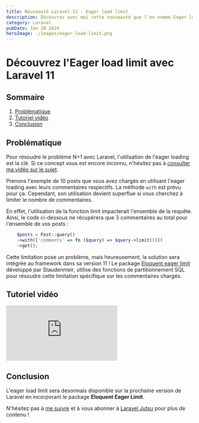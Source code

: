 ```yaml
---
title: Nouveauté Laravel 11 - Eager load limit
description: Découvrez avec moi cette nouveauté que l'on nomme Eager load limit.
category: Laravel
pubDate: Jan 20 2024
heroImage: ./images/eager-load-limit.png
---
```


# Découvrez l'Eager load limit avec Laravel 11

## Sommaire
1. [Problèmatique](#problematique)
2. [Tutoriel vidéo](#tutorielvideo)
3. [Conclusion](#conclusion)

## Problématique <a name="problematique"></a>

Pour résoudre le problème N+1 avec Laravel, l'utilisation de l'eager loading est la clé. Si ce concept vous est encore inconnu, n'hésitez pas à [consulter ma vidéo sur le sujet](https://youtu.be/WhQb5jo5Sm0).

Prenons l'exemple de 10 posts que vous avez chargés en utilisant l'eager loading avec leurs commentaires respectifs. La méthode `with` est prévu pour ça. Cependant, son utilisation devient superflue si vous cherchez à limiter le nombre de commentaires.

En effet, l'utilisation de la fonction limit impacterait l'ensemble de la requête. Ainsi, le code ci-dessous ne récupérera que 3 commentaires au total pour l'ensemble de vos posts :

```php
    $posts = Post::query()
    ->with(['comments' => fn ($query) => $query->limit(3)])
    ->get();
```

Cette limitation pose un problème, mais heureusement, la solution sera intégrée au framework dans sa version 11 ! Le package [Eloquent eager limit](https://github.com/staudenmeir/eloquent-eager-limit) développé par Staudenmeir, utilise des fonctions de partitionnement SQL pour résoudre cette limitation spécifique sur les commentaires chargés.

## Tutoriel vidéo <a name="tutorielvideo"></a>

<iframe class="w-full aspect-video" src="https://www.youtube.com/embed/XNqAZMgmiLo" frameborder="0" allowfullscreen></iframe>

## Conclusion <a name="conclusion"></a>

L'eager load limit sera desormais disponible sur la prochaine version de Laravel en incorporant le package **Eloquent Eager Limit**.

N'hésitez pas à [me suivre](https://twitter.com/LaravelJutsu) et à vous abonner à [Laravel Jutsu](https://www.youtube.com/@LaravelJutsu) pour plus de contenu !